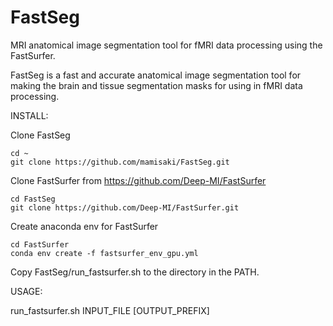 # FastSeg
MRI anatomical image segmentation tool for fMRI data processing using the FastSurfer.

FastSeg is a fast and accurate anatomical image segmentation tool for making the brain and tissue segmentation masks for using in fMRI data processing.

INSTALL:

Clone FastSeg
```
cd ~
git clone https://github.com/mamisaki/FastSeg.git
```

Clone FastSurfer from https://github.com/Deep-MI/FastSurfer
```
cd FastSeg
git clone https://github.com/Deep-MI/FastSurfer.git
```

Create anaconda env for FastSurfer
```
cd FastSurfer
conda env create -f fastsurfer_env_gpu.yml
```

Copy FastSeg/run_fastsurfer.sh to the directory in the PATH.

USAGE:

run_fastsurfer.sh INPUT_FILE [OUTPUT_PREFIX]
